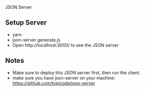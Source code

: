 JSON Server 

## Setup Server

- yarn
- json-server generate.js 
- Open http://localhost:3000/ to see the JSON server

## Notes
- Make sure to deploy this JSON server first, then run the client.
- make sure you have json-server on your machine: https://github.com/typicode/json-server